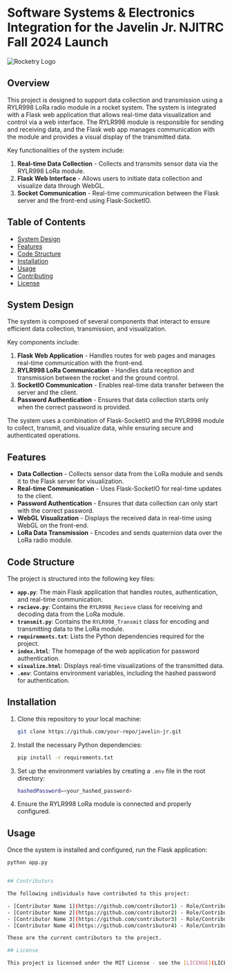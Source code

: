 # Software Systems & Electronics Integration for the Javelin Jr. NJITRC Fall 2024 Launch

![Rocketry Logo](src/static/rocketry%20Logo.png)

## Overview
This project is designed to support data collection and transmission using a RYLR998 LoRa radio module in a rocket system. The system is integrated with a Flask web application that allows real-time data visualization and control via a web interface. The RYLR998 module is responsible for sending and receiving data, and the Flask web app manages communication with the module and provides a visual display of the transmitted data.

Key functionalities of the system include:
1. **Real-time Data Collection** - Collects and transmits sensor data via the RYLR998 LoRa module.
2. **Flask Web Interface** - Allows users to initiate data collection and visualize data through WebGL.
3. **Socket Communication** - Real-time communication between the Flask server and the front-end using Flask-SocketIO.

## Table of Contents
- [System Design](#system-design)
- [Features](#features)
- [Code Structure](#code-structure)
- [Installation](#installation)
- [Usage](#usage)
- [Contributing](#contributing)
- [License](#license)

## System Design
The system is composed of several components that interact to ensure efficient data collection, transmission, and visualization.

Key components include:
1. **Flask Web Application** - Handles routes for web pages and manages real-time communication with the front-end.
2. **RYLR998 LoRa Communication** - Handles data reception and transmission between the rocket and the ground control.
3. **SocketIO Communication** - Enables real-time data transfer between the server and the client.
4. **Password Authentication** - Ensures that data collection starts only when the correct password is provided.

The system uses a combination of Flask-SocketIO and the RYLR998 module to collect, transmit, and visualize data, while ensuring secure and authenticated operations.

## Features
- **Data Collection** - Collects sensor data from the LoRa module and sends it to the Flask server for visualization.
- **Real-time Communication** - Uses Flask-SocketIO for real-time updates to the client.
- **Password Authentication** - Ensures that data collection can only start with the correct password.
- **WebGL Visualization** - Displays the received data in real-time using WebGL on the front-end.
- **LoRa Data Transmission** - Encodes and sends quaternion data over the LoRa radio module.

## Code Structure

The project is structured into the following key files:

- **`app.py`**: The main Flask application that handles routes, authentication, and real-time communication.
- **`recieve.py`**: Contains the `RYLR998_Recieve` class for receiving and decoding data from the LoRa module.
- **`transmit.py`**: Contains the `RYLR998_Transmit` class for encoding and transmitting data to the LoRa module.
- **`requirements.txt`**: Lists the Python dependencies required for the project.
- **`index.html`**: The homepage of the web application for password authentication.
- **`visualize.html`**: Displays real-time visualizations of the transmitted data.
- **`.env`**: Contains environment variables, including the hashed password for authentication.

## Installation

1. Clone this repository to your local machine:
    ```bash
    git clone https://github.com/your-repo/javelin-jr.git
    ```

2. Install the necessary Python dependencies:
    ```bash
    pip install -r requirements.txt
    ```

3. Set up the environment variables by creating a `.env` file in the root directory:
    ```bash
    hashedPassword=<your_hashed_password>
    ```

4. Ensure the RYLR998 LoRa module is connected and properly configured.

## Usage

Once the system is installed and configured, run the Flask application:

```bash
python app.py


## Contributors

The following individuals have contributed to this project:

- [Contributor Name 1](https://github.com/contributor1) - Role/Contribution
- [Contributor Name 2](https://github.com/contributor2) - Role/Contribution
- [Contributor Name 3](https://github.com/contributor3) - Role/Contribution
- [Contributor Name 4](https://github.com/contributor4) - Role/Contribution

These are the current contributors to the project.

## License

This project is licensed under the MIT License - see the [LICENSE](LICENSE) file for details.
